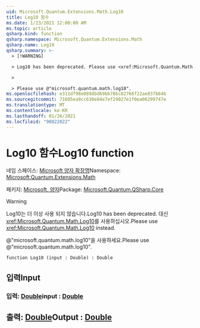 ```yaml
---
uid: Microsoft.Quantum.Extensions.Math.Log10
title: Log10 함수
ms.date: 1/23/2021 12:00:00 AM
ms.topic: article
qsharp.kind: function
qsharp.namespace: Microsoft.Quantum.Extensions.Math
qsharp.name: Log10
qsharp.summary: >-
  > [!WARNING]

  > Log10 has been deprecated. Please use <xref:Microsoft.Quantum.Math.Log10> instead.

  >

  > Please use @"microsoft.quantum.math.log10".
ms.openlocfilehash: e311df98e089dbd69bb78bc82766f22ae837b646
ms.sourcegitcommit: 71605ea9cc630e84e7ef29027e1f0ea06299747e
ms.translationtype: MT
ms.contentlocale: ko-KR
ms.lasthandoff: 01/26/2021
ms.locfileid: "98822022"
---
```

# <a name="log10-function"></a><span data-ttu-id="c1c4e-102">Log10 함수</span><span class="sxs-lookup"><span data-stu-id="c1c4e-102">Log10 function</span></span>

<span data-ttu-id="c1c4e-103">네임 스페이스: [Microsoft 양자 확장명](xref:Microsoft.Quantum.Extensions.Math)</span><span class="sxs-lookup"><span data-stu-id="c1c4e-103">Namespace: [Microsoft.Quantum.Extensions.Math](xref:Microsoft.Quantum.Extensions.Math)</span></span>

<span data-ttu-id="c1c4e-104">패키지: [Microsoft. 양자](https://nuget.org/packages/Microsoft.Quantum.QSharp.Core)</span><span class="sxs-lookup"><span data-stu-id="c1c4e-104">Package: [Microsoft.Quantum.QSharp.Core](https://nuget.org/packages/Microsoft.Quantum.QSharp.Core)</span></span>


> [!WARNING]
> <span data-ttu-id="c1c4e-105">Log10는 더 이상 사용 되지 않습니다.</span><span class="sxs-lookup"><span data-stu-id="c1c4e-105">Log10 has been deprecated.</span></span> <span data-ttu-id="c1c4e-106">대신 <xref:Microsoft.Quantum.Math.Log10>를 사용하십시오.</span><span class="sxs-lookup"><span data-stu-id="c1c4e-106">Please use <xref:Microsoft.Quantum.Math.Log10> instead.</span></span>
>
> <span data-ttu-id="c1c4e-107">@"microsoft.quantum.math.log10"을 사용하세요.</span><span class="sxs-lookup"><span data-stu-id="c1c4e-107">Please use @"microsoft.quantum.math.log10".</span></span>



```qsharp
function Log10 (input : Double) : Double
```


## <a name="input"></a><span data-ttu-id="c1c4e-108">입력</span><span class="sxs-lookup"><span data-stu-id="c1c4e-108">Input</span></span>

### <a name="input--double"></a><span data-ttu-id="c1c4e-109">입력: [Double](xref:microsoft.quantum.lang-ref.double)</span><span class="sxs-lookup"><span data-stu-id="c1c4e-109">input : [Double](xref:microsoft.quantum.lang-ref.double)</span></span>





## <a name="output--double"></a><span data-ttu-id="c1c4e-110">출력: [Double](xref:microsoft.quantum.lang-ref.double)</span><span class="sxs-lookup"><span data-stu-id="c1c4e-110">Output : [Double](xref:microsoft.quantum.lang-ref.double)</span></span>


